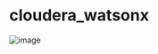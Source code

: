 # cloudera_watsonx

![image](https://github.com/agupta-git/cloudera_watsonx/assets/2523891/08f2cecc-fc59-4a96-8202-ecc7fb3a4379)
